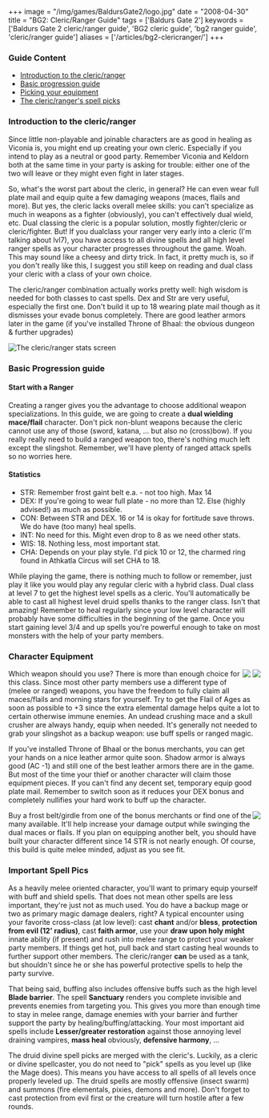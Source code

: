 +++
image = "/img/games/BaldursGate2/logo.jpg"
date = "2008-04-30"
title = "BG2: Cleric/Ranger Guide"
tags = ['Baldurs Gate 2']
keywords = ['Baldurs Gate 2 cleric/ranger guide', 'BG2 cleric guide', 'bg2 ranger guide', 'cleric/ranger guide']
aliases = ['/articles/bg2-clericranger/']
+++

### Guide Content

- <a href="#intro">Introduction to the cleric/ranger</a>
- <a href="#progression">Basic progression guide</a>
- <a href="#equipment">Picking your equipment</a>
- <a href="#spells">The cleric/ranger's spell picks</a>

<a id="intro"></a>
### Introduction to the cleric/ranger

Since little non-playable and joinable characters are as good in healing as Viconia is, you might end up creating your own cleric. Especially if you intend to play as a neutral or good party. Remember Viconia and Keldorn both at the same time in your party is asking for trouble: either one of the two will leave or they might even fight in later stages. 

So, what's the worst part about the cleric, in general? He can even wear full plate mail and equip quite a few damaging weapons (maces, flails and more). But yes, the cleric lacks overall melee skills: you can't specialize as much in weapons as a fighter (obviously), you can't effectively dual wield, etc. Dual classing the cleric is a popular solution, mostly fighter/cleric or cleric/fighter. But! If you dualclass your ranger very early into a cleric (I'm talking about lvl7), you have access to all divine spells ànd all high level ranger spells as your character progresses throughout the game. Woah. This may sound like a cheesy and dirty trick. In fact, it pretty much is, so if you don't really like this, I suggest you still keep on reading and dual class your cleric with a class of your own choice. 

The cleric/ranger combination actually works pretty well: high wisdom is needed for both classes to cast spells. Dex and Str are very useful, especially the first one. Don't build it up to 18 wearing plate mail though as it dismisses your evade bonus completely. There are good leather armors later in the game (if you've installed Throne of Bhaal: the obvious dungeon & further upgrades)

![](/img/games/BaldursGate2/screens/01_clericstats.jpg "The cleric/ranger stats screen")

<a id="progression"></a>
### Basic Progression guide

#### Start with a Ranger

Creating a ranger gives you the advantage to choose additional weapon specializations. In this guide, we are going to create a **dual wielding mace/flail** character. Don't pick non-blunt weapons because the cleric cannot use any of those (sword, katana, ... but also no (cross)bow). If you really really need to build a ranged weapon too, there's nothing much left except the slingshot. Remember, we'll have plenty of ranged attack spells so no worries here. 

#### Statistics

- STR: Remember frost gaint belt e.a. - not too high. Max 14
- DEX: If you're going to wear full plate - no more than 12. Else (highly advised!) as much as possible. 
- CON: Between STR and DEX. 16 or 14 is okay for fortitude save throws. We do have (too many) heal spells.
- INT: No need for this. Might even drop to 8 as we need other stats.
- WIS: 18. Nothing less, most important stat.
- CHA: Depends on your play style. I'd pick 10 or 12, the charmed ring found in Athkatla Circus will set CHA to 18.

While playing the game, there is nothing much to follow or remember, just play it like you would play any regular cleric with a hybrid class. Dual class at level 7 to get the highest level spells as a cleric. You'll automatically be able to cast all highest level druid spells thanks to the ranger class. Isn't that amazing! Remember to heal regularly since your low level character will probably have some difficulties in the beginning of the game. Once you start gaining level 3/4 and up spells you're powerful enough to take on most monsters with the help of your party members.

<a id="equipment"></a>
### Character Equipment

<span style="float: right;">
    <img src="/img/games/BaldursGate2/flail.gif">
    <img src="/img/games/BaldursGate2/mace.gif">
</span>

Which weapon should you use? There is more than enough choice for this class. Since most other party members use a different type of (melee or ranged) weapons, you have the freedom to fully claim all maces/flails and morning stars for yourself. Try to get the Flail of Ages as soon as possible to +3 since the extra elemental damage helps quite a lot to certain otherwise immune enemies. An undead crushing mace and a skull crusher are always handy, equip when needed. It's generally not needed to grab your slingshot as a backup weapon: use buff spells or ranged magic.

If you've installed Throne of Bhaal or the bonus merchants, you can get your hands on a nice leather armor quite soon. Shadow armor is always good (AC -1) and still one of the best leather armors there are in the game. But most of the time your thief or another character will claim those equipment pieces. If you can't find any decent set, temporary equip good plate mail. Remember to switch soon as it reduces your DEX bonus and completely nullifies your hard work to buff up the character.

<span style="float: right;">
    <img src="/img/games/BaldursGate2/girdle.gif">
</span>

Buy a frost belt/girdle from one of the bonus merchants or find one of the many available. It'll help increase your damage output while swinging the dual maces or flails. If you plan on equipping another belt, you should have built your character different since 14 STR is not nearly enough. Of course, this build is quite melee minded, adjust as you see fit. 

<a id="spells"></a>
### Important Spell Pics

As a heavily melee oriented character, you'll want to primary equip yourself with buff and shield spells. That does not mean other spells are less important, they're just not as much used. You do have a backup mage or two as primary magic damage dealers, right? A typical encounter using your favorite cross-class (at low level): cast **chant** and/or **bless**, **protection from evil (12' radius)**, cast **faith armor**, use your **draw upon holy might** innate ability (if present) and rush into melee range to protect your weaker party members. If things get hot, pull back and start casting heal wounds to further support other members. The cleric/ranger **can** be used as a tank, but shouldn't since he or she has powerful protective spells to help the party survive.

That being said, buffing also includes offensive buffs such as the high level **Blade barrier**. The spell **Sanctuary** renders you complete invisible and prevents enemies from targeting you. This gives you more than enough time to stay in melee range, damage enemies with your barrier ànd further support the party by healing/buffing/attacking. Your most important aid spells include **Lesser/greater restoration** against those annoying level draining vampires, **mass heal** obviously, **defensive harmony**, ...

The druid divine spell picks are merged with the cleric's. Luckily, as a cleric or divine spellcaster, you do not need to "pick" spells as you level up (like the Mage does). This means you have access to all spells  of all levels once properly leveled up. The druid spells are mostly offensive (insect swarm) and summons (fire elementals, pixies, demons and more). Don't forget to cast protection from evil first or the creature will turn hostile after a few rounds.


